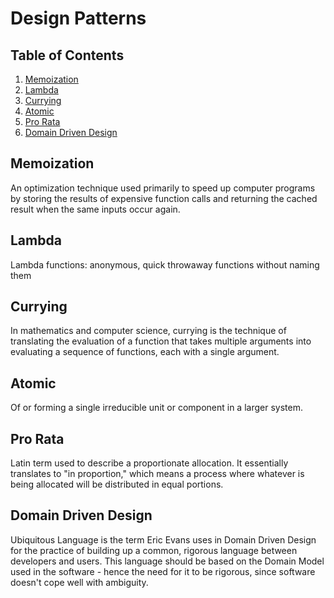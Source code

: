 # Design Patterns

## Table of Contents
1. [Memoization](#memoization)
1. [Lambda](#lambda)
1. [Currying](#currying)
1. [Atomic](#atomic)
1. [Pro Rata](#pro-rata)
1. [Domain Driven Design](#domain-driven-design)

## Memoization
An optimization technique used primarily to speed up computer programs by storing the results of expensive function calls and returning the cached result when the same inputs occur again.

## Lambda
Lambda functions: anonymous, quick throwaway functions without naming them

## Currying
In mathematics and computer science, currying is the technique of translating the evaluation of a function that takes multiple arguments into evaluating a sequence of functions, each with a single argument.

## Atomic
Of or forming a single irreducible unit or component in a larger system.

## Pro Rata
Latin term used to describe a proportionate allocation. It essentially translates to "in proportion," which means a process where whatever is being allocated will be distributed in equal portions.

## Domain Driven Design
Ubiquitous Language is the term Eric Evans uses in Domain Driven Design for the practice of building up a common, rigorous language between developers and users. This language should be based on the Domain Model used in the software - hence the need for it to be rigorous, since software doesn't cope well with ambiguity.
